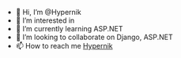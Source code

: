- 👋 Hi, I’m @Hypernik
- 👀 I’m interested in 
- 🌱 I’m currently learning ASP.NET
- 💞️ I’m looking to collaborate on Django, ASP.NET
- 📫 How to reach me [Hypernik](https://github.com/Hypernik)

<!---
Hypernik/Hypernik is a ✨ special ✨ repository because its `README.md` (this file) appears on your GitHub profile.
You can click the Preview link to take a look at your changes.
--->

